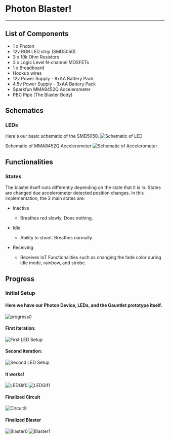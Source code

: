 # Photon Blaster!
-----

## List of Components
* 1 x Photon
* 12v RGB LED strip (SMD5050)
* 3 x 10k Ohm Resistors
* 3 x Logic Level N-channel MOSFETs
* 1 x Breadboard
* Hookup wires
* 12v Power Supply - 8xAA Battery Pack
* 4.5v Power Supply - 3xAA Battery Pack
* Sparkfun MMA8452Q Accelerometer
* PBC Pipe (The Blaster Body)

## Schematics

### LEDs

Here's our basic schematic of the SMD5050.
![Schematic of LED](References/Schematic.jpg)

Schematic of MMA8452Q Accelerometer
![Schematic of Accelerometer](References/AccelerometerSchematic0.png)

## Functionalities

### States
The blaster itself runs differently depending on the state that it is in. States are changed due accelerometer detected position changes. In this implementation, the 3 main states are:

* Inactive
  - Breathes red slowly. Does nothing.

* Idle
  - Ability to shoot. Breathes normally.

* Receiving
  - Receives IoT Functionalities such as changing the fade color during idle mode, rainbow, and strobe.

## Progress

### Initial Setup

#### Here we have our Photon Device, LEDs, and the Gauntlet prototype itself.
![progress0](References/Progress0.jpg)

#### First iteration:
![First LED Setup](References/Blaster/LEDSchematic0.jpg)

#### Second iteration:
![Second LED Setup](References/Blaster/LEDSchematic1.jpg)

#### It works!
![LEDGif0](References/Blaster/LEDProgress0.gif) ![LEDGif1](References/Blaster/LEDProgress1.gif)

#### Finalized Circuit
![Circuit0](References/Blaster/FullSchematic2.jpg)

#### Finalized Blaster
![Blaster0](References/Blaster/FullBlaster0.jpg)
![Blaster1](References/Blaster/Blaster0.gif)
